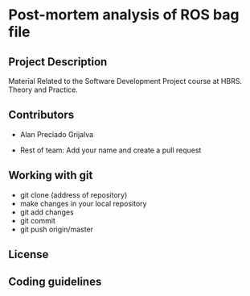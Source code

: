 # Post-mortem analysis of ROS bag file

## Project Description

Material Related to the Software Development Project course at HBRS. Theory and Practice. 

##  Contributors 

- Alan Preciado Grijalva

- Rest of team: Add your name and create a pull request

## Working with git 

- git clone (address of repository)
- make changes in your local repository 
- git add changes
- git commit 
- git push origin/master

## License

## Coding guidelines
